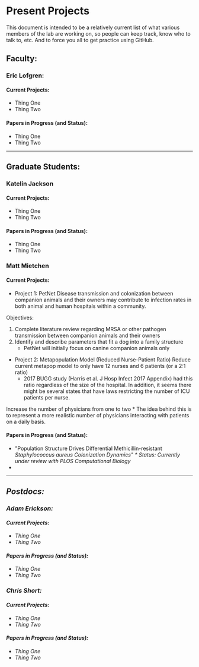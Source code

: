 # Present Projects

This document is intended to be a relatively current list of what various members of the lab are working on, so people can keep track, know who to talk to, etc. And to force you all to get practice using GitHub.

## Faculty:

### Eric Lofgren:
#### Current Projects:
* Thing One
* Thing Two

#### Papers in Progress (and Status):
* Thing One
* Thing Two

------

## Graduate Students:

### Katelin Jackson
#### Current Projects:
* Thing One
* Thing Two

#### Papers in Progress (and Status):
* Thing One
* Thing Two

### Matt Mietchen
#### Current Projects:

* Project 1: PetNet
Disease transmission and colonization between companion animals and their owners may contribute to infection rates in both animal and human hospitals within a community. 

Objectives:
1. Complete literature review regarding MRSA or other pathogen transmission between companion animals and their owners
2. Identify and describe parameters that fit a dog into a family structure
    * PetNet will initially focus on canine companion animals only
    
* Project 2: Metapopulation Model (Reduced Nurse-Patient Ratio)
Reduce current metapop model to only have 12 nurses and 6 patients (or a 2:1 ratio)
    * 2017 BUGG study (Harris et al. J Hosp Infect 2017 Appendix) had this ratio regardless of the size of the hospital. In addition, it seems there might be several states that have laws restricting the number of ICU patients per nurse.

Increase the number of physicians from one to two
    * The idea behind this is to represent a more realistic number of physicians interacting with patients on a daily basis.

#### Papers in Progress (and Status):
* "Population Structure Drives Differential Methicillin-resistant <I>Staphylococcus aureus<I> Colonization Dynamics"
        * Status: Currently under review with <I>PLOS<I> Computational Biology
* 

------

## Postdocs:
### Adam Erickson:
#### Current Projects:
* Thing One
* Thing Two

#### Papers in Progress (and Status):
* Thing One
* Thing Two

### Chris Short:
#### Current Projects:
* Thing One
* Thing Two

#### Papers in Progress (and Status):
* Thing One
* Thing Two
